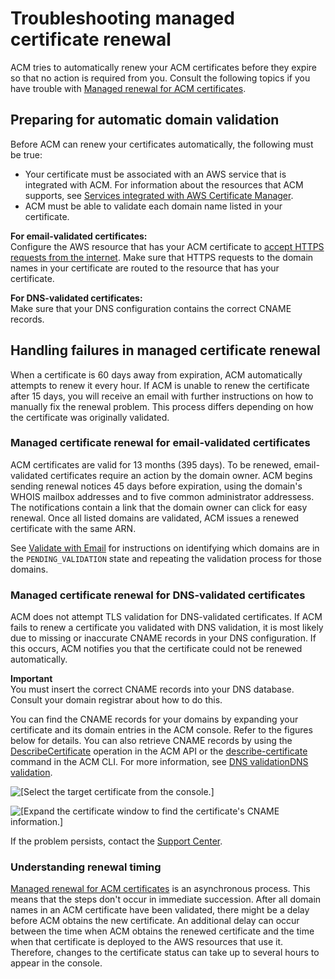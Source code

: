 # Troubleshooting managed certificate renewal<a name="troubleshooting-renewal"></a>

ACM tries to automatically renew your ACM certificates before they expire so that no action is required from you\. Consult the following topics if you have trouble with [Managed renewal for ACM certificates](managed-renewal.md)\. 

## Preparing for automatic domain validation<a name="troubleshooting-renewal-domain-validation"></a>

Before ACM can renew your certificates automatically, the following must be true:
+ Your certificate must be associated with an AWS service that is integrated with ACM\. For information about the resources that ACM supports, see [Services integrated with AWS Certificate Manager](acm-services.md)\.
+ ACM must be able to validate each domain name listed in your certificate\.

**For email\-validated certificates:**  
Configure the AWS resource that has your ACM certificate to [accept HTTPS requests from the internet](https://docs.aws.amazon.com/AWSEC2/latest/UserGuide/authorizing-access-to-an-instance.html)\. Make sure that HTTPS requests to the domain names in your certificate are routed to the resource that has your certificate\.

**For DNS\-validated certificates:**  
Make sure that your DNS configuration contains the correct CNAME records\.

## Handling failures in managed certificate renewal<a name="troubleshooting-automatic-renewal"></a>

When a certificate is 60 days away from expiration, ACM automatically attempts to renew it every hour\. If ACM is unable to renew the certificate after 15 days, you will receive an email with further instructions on how to manually fix the renewal problem\. This process differs depending on how the certificate was originally validated\.

### Managed certificate renewal for email\-validated certificates<a name="troubleshooting-renewal-email-validation-failure"></a>

ACM certificates are valid for 13 months \(395 days\)\. To be renewed, email\-validated certificates require an action by the domain owner\. ACM begins sending renewal notices 45 days before expiration, using the domain's WHOIS mailbox addresses and to five common administrator addressess\. The notifications contain a link that the domain owner can click for easy renewal\. Once all listed domains are validated, ACM issues a renewed certificate with the same ARN\.

See [Validate with Email](email-validation.md) for instructions on identifying which domains are in the `PENDING_VALIDATION` state and repeating the validation process for those domains\.

### Managed certificate renewal for DNS\-validated certificates<a name="troubleshooting-renewal-domain-validation-failure"></a>

ACM does not attempt TLS validation for DNS\-validated certificates\. If ACM fails to renew a certificate you validated with DNS validation, it is most likely due to missing or inaccurate CNAME records in your DNS configuration\. If this occurs, ACM notifies you that the certificate could not be renewed automatically\. 

**Important**  
You must insert the correct CNAME records into your DNS database\. Consult your domain registrar about how to do this\.

You can find the CNAME records for your domains by expanding your certificate and its domain entries in the ACM console\. Refer to the figures below for details\. You can also retrieve CNAME records by using the [DescribeCertificate](https://docs.aws.amazon.com/acm/latest/APIReference/API_DescribeCertificate.html) operation in the ACM API or the [describe\-certificate](https://docs.aws.amazon.com/cli/latest/reference/acm/describe-certificate.html) command in the ACM CLI\. For more information, see [DNS validationDNS validation](dns-validation.md)\.

![\[Select the target certificate from the console.\]](http://docs.aws.amazon.com/acm/latest/userguide/images/Dns-renewal-1.png)

![\[Expand the certificate window to find the certificate's CNAME information.\]](http://docs.aws.amazon.com/acm/latest/userguide/images/Dns-renewal-2.png)

If the problem persists, contact the [Support Center](https://console.aws.amazon.com/support)\.

### Understanding renewal timing<a name="troubleshooting-renewal-domain-async"></a>

[Managed renewal for ACM certificates](managed-renewal.md) is an asynchronous process\. This means that the steps don't occur in immediate succession\. After all domain names in an ACM certificate have been validated, there might be a delay before ACM obtains the new certificate\. An additional delay can occur between the time when ACM obtains the renewed certificate and the time when that certificate is deployed to the AWS resources that use it\. Therefore, changes to the certificate status can take up to several hours to appear in the console\. 